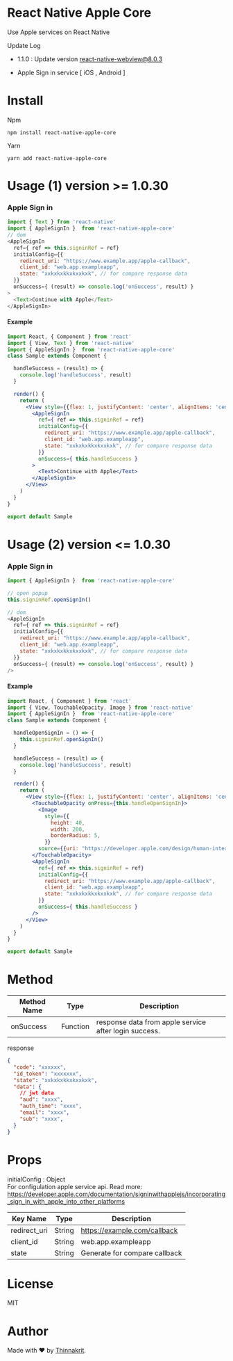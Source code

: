 # React Native Apple Core

Use Apple services on React Native

Update Log
- 1.1.0 : Update version react-native-webview@8.0.3

* Apple Sign in service [ iOS , Android ]
 
 


# Install
Npm
```npm
npm install react-native-apple-core
```
Yarn
```yarn
yarn add react-native-apple-core
```

# Usage (1)  version >= 1.0.30

### Apple Sign in

```javascript
import { Text } from 'react-native'
import { AppleSignIn }  from 'react-native-apple-core'
// dom
<AppleSignIn
  ref={ ref => this.signinRef = ref}
  initialConfig={{
    redirect_uri: "https://www.example.app/apple-callback",
    client_id: "web.app.exampleapp",
    state: "xxkxkxkkxkxxkxk", // for compare response data
  }}
  onSuccess={ (result) => console.log('onSuccess', result) }
>
  <Text>Continue with Apple</Text>
</AppleSignIn>
```

#### Example
```jsx
import React, { Component } from 'react'
import { View, Text } from 'react-native'
import { AppleSignIn }  from 'react-native-apple-core'
class Sample extends Component {

  handleSuccess = (result) => {
    console.log('handleSuccess', result)
  }

  render() {
    return (
      <View style={{flex: 1, justifyContent: 'center', alignItems: 'center'}}>
        <AppleSignIn
          ref={ ref => this.signinRef = ref}
          initialConfig={{
            redirect_uri: "https://www.example.app/apple-callback",
            client_id: "web.app.exampleapp",
            state: "xxkxkxkkxkxxkxk", // for compare response data
          }}
          onSuccess={ this.handleSuccess }
        >
          <Text>Continue with Apple</Text>
        </AppleSignIn>
      </View>
    )
  }
}

export default Sample
```


# Usage (2) version <= 1.0.30

### Apple Sign in

```javascript
import { AppleSignIn }  from 'react-native-apple-core'

// open popup
this.signinRef.openSignIn()

// dom
<AppleSignIn
  ref={ ref => this.signinRef = ref}
  initialConfig={{
    redirect_uri: "https://www.example.app/apple-callback",
    client_id: "web.app.exampleapp",
    state: "xxkxkxkkxkxxkxk", // for compare response data
  }}
  onSuccess={ (result) => console.log('onSuccess', result) }
/>
```

#### Example
```jsx
import React, { Component } from 'react'
import { View, TouchableOpacity, Image } from 'react-native'
import { AppleSignIn }  from 'react-native-apple-core'
class Sample extends Component {

  handleOpenSignIn = () => {
    this.signinRef.openSignIn()
  }

  handleSuccess = (result) => {
    console.log('handleSuccess', result)
  }

  render() {
    return (
      <View style={{flex: 1, justifyContent: 'center', alignItems: 'center'}}>
        <TouchableOpacity onPress={this.handleOpenSignIn}>
          <Image
            style={{
              height: 40,
              width: 200,
              borderRadius: 5,
            }}
          source={{uri: "https://developer.apple.com/design/human-interface-guidelines/sign-in-with-apple/images/apple-id-sign-in-with_2x.png"}} />
        </TouchableOpacity>
        <AppleSignIn
          ref={ ref => this.signinRef = ref}
          initialConfig={{
            redirect_uri: "https://www.example.app/apple-callback",
            client_id: "web.app.exampleapp",
            state: "xxkxkxkkxkxxkxk", // for compare response data
          }}
          onSuccess={ this.handleSuccess }
        />
      </View>
    )
  }
}

export default Sample
```

# Method
| Method Name | Type        | Description        |
| ----------- | ------------------ |------------------ |
| onSuccess       | Function | response data from apple service after login success. |

response 
```json
{
  "code": "xxxxxx",
  "id_token": "xxxxxxx",
  "state": "xxkxkxkkxkxxkxk",
  "data": {
    // jwt data
    "aud": "xxxx",
    "auth_time": "xxxx",
    "email": "xxxx",
    "sub": "xxxx",
  }
}

```

# Props
initialConfig : Object
<br />
For configulation apple service api.
Read more: <a href="https://developer.apple.com/documentation/signinwithapplejs/incorporating_sign_in_with_apple_into_other_platforms">https://developer.apple.com/documentation/signinwithapplejs/incorporating_sign_in_with_apple_into_other_platforms</a>

| Key Name        | Type   | Description                  |
| --------------- | ------ |----------------------------  |
| redirect_uri    | String | https://example.com/callback |
| client_id       | String | web.app.exampleapp           |
| state           | String | Generate for compare callback|

# License
MIT

# Author

Made with ❤️ by [Thinnakrit](https://github.com/thinnakrit).
